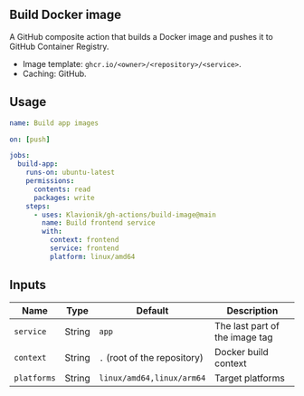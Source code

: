 ## Build Docker image

A GitHub composite action that builds a Docker image and pushes it to GitHub Container
Registry.

* Image template: `ghcr.io/<owner>/<repository>/<service>`.
* Caching: GitHub.

## Usage

```yaml
name: Build app images

on: [push]

jobs:
  build-app:
    runs-on: ubuntu-latest
    permissions:
      contents: read
      packages: write
    steps:
      - uses: Klavionik/gh-actions/build-image@main
        name: Build frontend service
        with:
          context: frontend
          service: frontend
          platform: linux/amd64
```

## Inputs

| Name        | Type   | Default                      | Description                    |
|-------------|--------|------------------------------|--------------------------------|
| `service`   | String | `app`                        | The last part of the image tag |
| `context`   | String | `.` (root of the repository) | Docker build context           |
| `platforms` | String | `linux/amd64,linux/arm64`    | Target platforms               |
